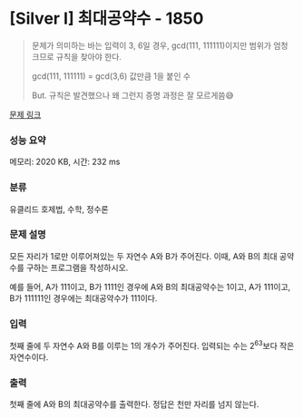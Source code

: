 # [Silver I] 최대공약수 - 1850 

> 문제가 의미하는 바는 입력이 3, 6일 경우, gcd(111, 111111)이지만 범위가 엄청 크므로 규칙을 찾아야 한다.
> 
> gcd(111, 111111) = gcd(3,6) 값만큼 1을 붙인 수
>
> But. 규칙은 발견했으나 왜 그런지 증명 과정은 잘 모르게씀😅

[문제 링크](https://www.acmicpc.net/problem/1850) 

### 성능 요약

메모리: 2020 KB, 시간: 232 ms

### 분류

유클리드 호제법, 수학, 정수론

### 문제 설명

<p>모든 자리가 1로만 이루어져있는 두 자연수 A와 B가 주어진다. 이때, A와 B의 최대 공약수를 구하는 프로그램을 작성하시오.</p>

<p>예를 들어, A가 111이고, B가 1111인 경우에 A와 B의 최대공약수는 1이고, A가 111이고, B가 111111인 경우에는 최대공약수가 111이다.</p>

### 입력 

 <p>첫째 줄에 두 자연수 A와 B를 이루는 1의 개수가 주어진다. 입력되는 수는 2<sup>63</sup>보다 작은 자연수이다.</p>

### 출력 

 <p>첫째 줄에 A와 B의 최대공약수를 출력한다. 정답은 천만 자리를 넘지 않는다.</p>

